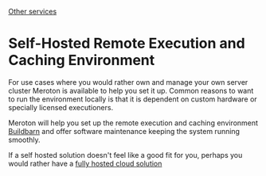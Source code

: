 [Other services](..)

# Self-Hosted Remote Execution and Caching Environment

For use cases where you would rather own and manage your own server cluster Meroton is available to help you set it up. Common reasons to want to run the environment locally is that it is dependent on custom hardware or specially licensed executioners.

Meroton will help you set up the remote execution and caching environment [Buildbarn](https://github.com/buildbarn/bb-deployments) and offer software maintenance keeping the system running smoothly.

If a self hosted solution doesn't feel like a good fit for you, perhaps you would rather have a [fully hosted cloud solution](../cloud-environment)
